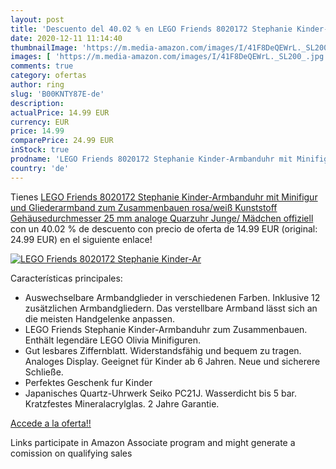 ```yaml
---
layout: post
title: 'Descuento del 40.02 % en LEGO Friends 8020172 Stephanie Kinder-Ar'
date: 2020-12-11 11:14:40
thumbnailImage: 'https://m.media-amazon.com/images/I/41F8DeQEWrL._SL200_.jpg'
images: [ 'https://m.media-amazon.com/images/I/41F8DeQEWrL._SL200_.jpg' ]
comments: true
category: ofertas
author: ring
slug: 'B00KNTY87E-de'
description:
actualPrice: 14.99 EUR
currency: EUR
price: 14.99
comparePrice: 24.99 EUR
inStock: true
prodname: 'LEGO Friends 8020172 Stephanie Kinder-Armbanduhr mit Minifigur und Gliederarmband zum Zusammenbauen   rosa/weiß  Kunststoff   Gehäusedurchmesser 25 mm   analoge Quarzuhr   Junge/ Mädchen   offiziell'
country: 'de'
---
```


Tienes [LEGO Friends 8020172 Stephanie Kinder-Armbanduhr mit Minifigur und Gliederarmband zum Zusammenbauen   rosa/weiß  Kunststoff   Gehäusedurchmesser 25 mm   analoge Quarzuhr   Junge/ Mädchen   offiziell](https://www.amazon.de/dp/B00KNTY87E/?tag=tolees0ca-21) con un 40.02 % de descuento con precio de oferta de 14.99 EUR (original: 24.99 EUR) en el siguiente enlace!

[![LEGO Friends 8020172 Stephanie Kinder-Ar](https://m.media-amazon.com/images/I/41F8DeQEWrL._SL200_.jpg)](https://www.amazon.de/dp/B00KNTY87E/?tag=tolees0ca-21)

Características principales:

- Auswechselbare Armbandglieder in verschiedenen Farben. Inklusive 12 zusätzlichen Armbandgliedern. Das verstellbare Armband lässt sich an die meisten Handgelenke anpassen.
- LEGO Friends Stephanie Kinder-Armbanduhr zum Zusammenbauen. Enthält legendäre LEGO Olivia Minifiguren.
- Gut lesbares Ziffernblatt. Widerstandsfähig und bequem zu tragen. Analoges Display. Geeignet für Kinder ab 6 Jahren. Neue und sicherere Schließe.
- Perfektes Geschenk fur Kinder
- Japanisches Quartz-Uhrwerk Seiko PC21J. Wasserdicht bis 5 bar. Kratzfestes Mineralacrylglas. 2 Jahre Garantie.

[Accede a la oferta!!](https://www.amazon.de/dp/B00KNTY87E/?tag=tolees0ca-21)

Links participate in Amazon Associate program and might generate a comission on qualifying sales


